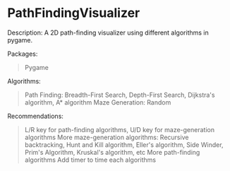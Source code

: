 # PathFindingVisualizer
Description:
A 2D path-finding visualizer using different algorithms in pygame.

Packages:
> Pygame

Algorithms: 
> Path Finding: Breadth-First Search, Depth-First Search, Dijkstra's algorithm, A* algorithm
> Maze Generation: Random

Recommendations:
> L/R key for path-finding algorithms, U/D key for maze-generation algorithms
> More maze-generation algorithms: Recursive backtracking, Hunt and Kill algorithm, Eller's algorithm, Side Winder, Prim's Algorithm, Kruskal's algorithm, etc
> More path-finding algorithms
> Add timer to time each algorithms
